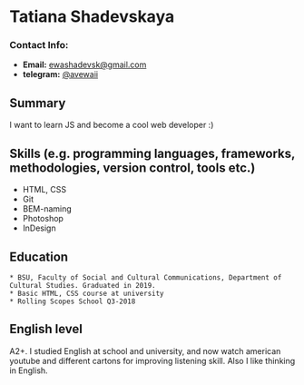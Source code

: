 # Tatiana Shadevskaya

### Contact Info:
* **Email:** ewashadevsk@gmail.com
* **telegram:** [@avewaii](https://t.me/avewaii)

## Summary 
 I want to learn JS and become a cool web developer :)

## Skills (e.g. programming languages, frameworks, methodologies, version control, tools etc.)
* HTML, CSS
* Git
* BEM-naming
* Photoshop
* InDesign

## Education 
    * BSU, Faculty of Social and Cultural Communications, Department of Cultural Studies. Graduated in 2019.
    * Basic HTML, CSS course at university
    * Rolling Scopes School Q3-2018

## English level
A2+.
I studied English at school and university, and now watch american youtube and different cartons for improving listening skill. Also I like thinking in English.
